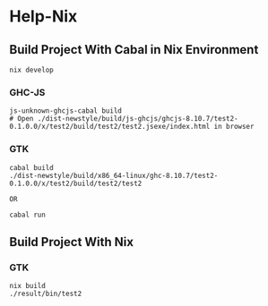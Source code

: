 # Help-Nix

## Build Project With Cabal in Nix Environment

```
nix develop
```

### GHC-JS

```
js-unknown-ghcjs-cabal build
# Open ./dist-newstyle/build/js-ghcjs/ghcjs-8.10.7/test2-0.1.0.0/x/test2/build/test2/test2.jsexe/index.html in browser
```

### GTK

```
cabal build
./dist-newstyle/build/x86_64-linux/ghc-8.10.7/test2-0.1.0.0/x/test2/build/test2/test2

OR

cabal run
```

## Build Project With Nix

### GTK
```
nix build
./result/bin/test2
```
